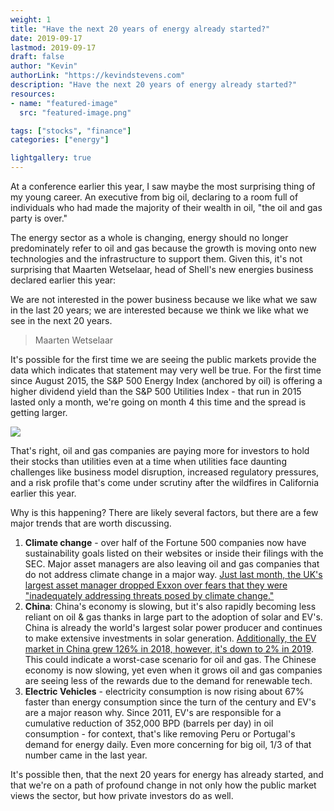 ```yaml
---
weight: 1
title: "Have the next 20 years of energy already started?"
date: 2019-09-17
lastmod: 2019-09-17
draft: false
author: "Kevin"
authorLink: "https://kevindstevens.com"
description: "Have the next 20 years of energy already started?"
resources:
- name: "featured-image"
  src: "featured-image.png"

tags: ["stocks", "finance"]
categories: ["energy"]

lightgallery: true
---
```


At a conference earlier this year, I saw maybe the most surprising thing of my young career. An executive from big oil, declaring to a room full of individuals who had made the majority of their wealth in oil, "the oil and gas party is over."

The energy sector as a whole is changing, energy should no longer predominately refer to oil and gas because the growth is moving onto new technologies and the infrastructure to support them. Given this, it's not surprising that Maarten Wetselaar, head of Shell's new energies business declared earlier this year:

We are not interested in the power business because we like what we saw in the last 20 years; we are interested because we think we like what we see in the next 20 years.

> Maarten Wetselaar

It's possible for the first time we are seeing the public markets provide the data which indicates that statement may very well be true. For the first time since August 2015, the S&P 500 Energy Index (anchored by oil) is offering a higher dividend yield than the S&P 500 Utilities Index - that run in 2015 lasted only a month, we're going on month 4 this time and the spread is getting larger.

![](https://uploads-ssl.webflow.com/5e48473b353d45d55cad8931/5e48488b9ce53460296434f2_5e0681d50d37a1500f1fbec0_5dfa398638eeb72a8c71aa8e_Screen-Shot-2019-08-26-at-1.33.27-PM.png)

That's right, oil and gas companies are paying more for investors to hold their stocks than utilities even at a time when utilities face daunting challenges like business model disruption, increased regulatory pressures, and a risk profile that's come under scrutiny after the wildfires in California earlier this year.

Why is this happening? There are likely several factors, but there are a few major trends that are worth discussing.

1. **Climate change** - over half of the Fortune 500 companies now have sustainability goals listed on their websites or inside their filings with the SEC. Major asset managers are also leaving oil and gas companies that do not address climate change in a major way. [Just last month, the UK's largest asset manager dropped Exxon over fears that they were "inadequately addressing threats posed by climate change."](https://seekingalpha.com/news/3473007-big-u-k-investor-dumps-exxon-climate-change)
2. **China**: China's economy is slowing, but it's also rapidly becoming less reliant on oil & gas thanks in large part to the adoption of solar and EV's. China is already the world's largest solar power producer and continues to make extensive investments in solar generation. [Additionally, the EV market in China grew 126% in 2018, however, it's down to 2% in 2019](https://qz.com/1641512/chinas-electric-vehicle-sales-grew-126-a-year-ago-now-theyre-at-2/). This could indicate a worst-case scenario for oil and gas. The Chinese economy is now slowing, yet even when it grows oil and gas companies are seeing less of the rewards due to the demand for renewable tech.
3. **Electric Vehicles** - electricity consumption is now rising about 67% faster than energy consumption since the turn of the century and EV's are a major reason why. Since 2011, EV's are responsible for a cumulative reduction of 352,000 BPD (barrels per day) in oil consumption - for context, that's like removing Peru or Portugal's demand for energy daily. Even more concerning for big oil, 1/3 of that number came in the last year.

It's possible then, that the next 20 years for energy has already started, and that we're on a path of profound change in not only how the public market views the sector, but how private investors do as well.